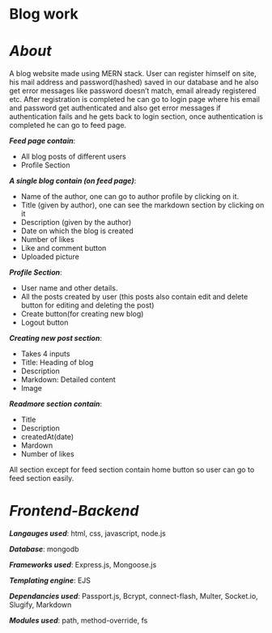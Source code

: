 # Blog work

# _About_

A blog website made using MERN stack.
User can register himself on site, his mail address and password(hashed) saved in our database and he also get error messages like password doesn’t match, email already registered etc. After registration is completed he can go to login page where his email and password get authenticated and also get error messages if authentication fails and he gets back to login section, once authentication is completed he can go to feed page.

**_Feed page contain_**:

- All blog posts of different users
- Profile Section

**_A single blog contain (on feed page)_**:

- Name of the author, one can go to author profile by clicking on it.
- Title (given by author), one can see the markdown section by clicking on it
- Description (given by the author)
- Date on which the blog is created
- Number of likes
- Like and comment button
- Uploaded picture

**_Profile Section_**:

- User name and other details.
- All the posts created by user (this posts also contain edit and delete button for editing and deleting the post)
- Create button(for creating new blog)
- Logout button

**_Creating new post section_**:

- Takes 4 inputs
- Title: Heading of blog
- Description
- Markdown: Detailed content
- Image

**_Readmore section contain_**:

- Title
- Description
- createdAt(date)
- Mardown
- Number of likes

All section except for feed section contain home button so user can go to feed section easily.

# _Frontend-Backend_

**_Langauges used_**: html, css, javascript, node.js

**_Database_**: mongodb

**_Frameworks used_**: Express.js, Mongoose.js

**_Templating engine_**: EJS

**_Dependancies used_**: Passport.js, Bcrypt, connect-flash, Multer, Socket.io, Slugify, Markdown

**_Modules used_**: path, method-override, fs
